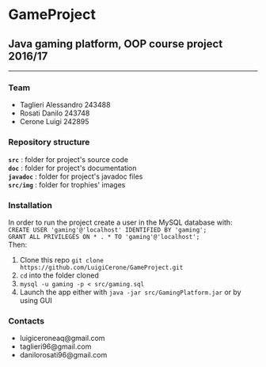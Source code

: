 # GameProject

<h2>Java gaming platform, OOP course project 2016/17</h2>
<hr>
<h3>Team</h3>
<ul>
<li>Taglieri Alessandro 243488 
<li>Rosati Danilo 243748
<li>Cerone Luigi 242895
</ul>

<h3>Repository structure</h3>

<b>`src`</b> : folder for project's source code <br>
<b>`doc`</b> : folder for project's documentation <br>
<b>`javadoc`</b> : folder for project's javadoc files <br>
<b>`src/img`</b> : folder for trophies' images <br>


<h3>Installation</h3>
In order to run the project create a user in the MySQL database with: <br>
<code>CREATE USER 'gaming'@'localhost' IDENTIFIED BY 'gaming';</code> <br>
<code>GRANT ALL PRIVILEGES ON * . * TO 'gaming'@'localhost';</code> <br>
Then: <br>
<ol>
<li>Clone this repo <code>git clone https://github.com/LuigiCerone/GameProject.git</code></li>
<li><code>cd</code> into the folder cloned</li>
<li><code>mysql -u gaming -p < src/gaming.sql</code></li>
<li>Launch the app either with <code>java -jar src/GamingPlatform.jar</code> or by using GUI</ol>

<h3>Contacts</h3>
<ul>
<li>luigiceroneaq@gmail.com </li>
<li>taglieri96@gmail.com </li>
<li>danilorosati96@gmail.com </li>
</ul>

